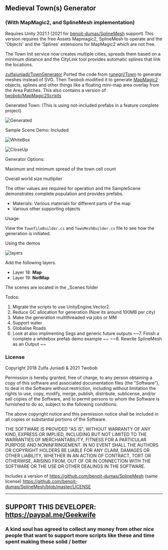 ## Medieval Town(s) Generator ## 
### (With MapMagic2, and SplineMesh implementation) ###

Requires Unity 2021.1 (2021 for [benoit-dumas/SplineMesh](https://github.com/benoit-dumas/SplineMesh) support)
This version requires the free Assets Mapmagic2, SplineMesh to operate and the 'Objects' and the 'Splines' extensions for MapMagic2 which are not free.

The Town Init service now creates multiple cities, spreads them based on a minimum distance and the CityLink tool provides automatic splines that link the locations.

[zulfajuniadi/TownGenerator](https://github.com/zulfajuniadi/TownGenerator/) Ported the code from [runegri/Town](https://github.com/runegri/Town) to generate meshes instead of SVG.
Then Twobob modified it to generate [MapMagic2](https://assetstore.unity.com/packages/tools/terrain/mapmagic-2-165180) objects, splines and other things like a floating mini-map area overlay from the Area Patches.   This also contains a version of [twobob/MapMagic2Scripts](https://github.com/twobob/MapMagic2Scripts/tree/e93d9ed3122215709945521cb473cc59809e7067)

Generated Town: (This is using not-included prefabs in a feature complete project)

![Generated](https://user-images.githubusercontent.com/915232/135077644-ad10915b-ae30-492b-8c15-72760cceb319.png "Generated")

Sample Scene Demo: Included

![WhiteBox](https://user-images.githubusercontent.com/915232/136688810-9419bb6e-1c60-4856-b458-2386b7f88cd2.png "WhiteBox")

![CloseUp](https://user-images.githubusercontent.com/915232/135194891-b0e9310b-6e7a-4f63-944c-b247a5faf57e.png "closeUp")

Generator Options:

Maximum and minimum spread of the town cell count

Overall world size mutliplier

The other values are required for operation and the SampleScene demonstrates complete population and provides prefabs.

- Materials: Various materials for different parts of the map
- Various other supporting objects

Usage:

View the `TownTileBuilder.cs` and `TownMeshBuilder.cs` file to see how the generation is initiated.

Using the demos

![layers](https://user-images.githubusercontent.com/915232/136863777-d708b1cb-74a3-42cc-a524-1771d3e9c0d1.png)

Add the following layers.

- Layer 18: **Map**
- Layer 19: **NotMap**

The scenes are located in the \_Scenes folder 

Todos:

1. Migrate the scripts to use UnityEngine.Vector2.
2. Reduce GC allocation for generation (Now its around 100MB per city)
3. Make the generation multithreaded via jobs or MM
4. Support water
5. Globalise Roads
6. Look at also implmenting Segs and generic future outputs
 ~~7. Finish a complete a whitebox prefab demo example ~~
 ~~8. Rewrite SplineMesh as an Output ~~

### License ###

Copyright 2018 Zulfa Juniadi  & 2021 Twobob

Permission is hereby granted, free of charge, to any person obtaining a copy of this software and associated documentation files (the "Software"), to deal in the Software without restriction, including without limitation the rights to use, copy, modify, merge, publish, distribute, sublicense, and/or sell copies of the Software, and to permit persons to whom the Software is furnished to do so, subject to the following conditions:

The above copyright notice and this permission notice shall be included in all copies or substantial portions of the Software.

THE SOFTWARE IS PROVIDED "AS IS", WITHOUT WARRANTY OF ANY KIND, EXPRESS OR IMPLIED, INCLUDING BUT NOT LIMITED TO THE WARRANTIES OF MERCHANTABILITY, FITNESS FOR A PARTICULAR PURPOSE AND NONINFRINGEMENT. IN NO EVENT SHALL THE AUTHORS OR COPYRIGHT HOLDERS BE LIABLE FOR ANY CLAIM, DAMAGES OR OTHER LIABILITY, WHETHER IN AN ACTION OF CONTRACT, TORT OR OTHERWISE, ARISING FROM, OUT OF OR IN CONNECTION WITH THE SOFTWARE OR THE USE OR OTHER DEALINGS IN THE SOFTWARE.

Includes a version of https://github.com/benoit-dumas/SplineMesh  (same license)
https://github.com/benoit-dumas/SplineMesh/blob/master/LICENSE


---

## SUPPORT THIS DEVELOPER: https://paypal.me/Geekwife     
###  A kind soul has agreed to collect any money from other nice people that want to support more scripts like these and time spent making these solid / better
